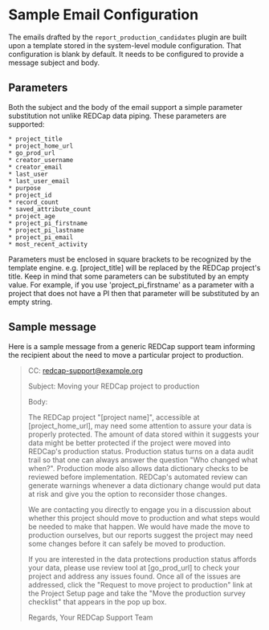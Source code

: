 # Sample Email Configuration

The emails drafted by the `report_production_candidates` plugin are built upon a template stored in the system-level module configuration. That configuration is blank by default.  It needs to be configured to provide a message subject and body.


## Parameters

Both the subject and the body of the email support a simple parameter substitution not unlike REDCap data piping. These parameters are supported:

    * project_title
    * project_home_url
    * go_prod_url
    * creator_username
    * creator_email
    * last_user
    * last_user_email
    * purpose
    * project_id
    * record_count
    * saved_attribute_count
    * project_age
    * project_pi_firstname
    * project_pi_lastname
    * project_pi_email
    * most_recent_activity

Parameters must be enclosed in square brackets to be recognized by the template engine.  e.g. [project_title] will be replaced by the REDCap project's title. Keep in mind that some parameters can be substituted by an empty value. For example, if you use 'project_pi_firstname' as a parameter with a project that does not have a PI then that parameter will be substituted by an empty string.


## Sample message

Here is a sample message from a generic REDCap support team informing the recipient about the need to move a particular project to production.

> CC: redcap-support@example.org
>
> Subject: Moving your REDCap project to production
>
> Body:
>
> The REDCap project "[project name]", accessible at [project_home_url], may need some attention to assure your data is properly protected.  The amount of data stored within it suggests your data might be better protected if the project were moved into REDCap's production status. Production status turns on a data audit trail so that one can always answer the question "Who changed what when?". Production mode also allows data dictionary checks to be reviewed before implementation. REDCap's automated review can generate warnings whenever a data dictionary change would put data at risk and give you the option to reconsider those changes.
>
> We are contacting you directly to engage you in a discussion about whether this project should move to production and what steps would be needed to make that happen. We would have made the move to production ourselves, but our reports suggest the project may need some changes before it can safely be moved to production.
>
> If you are interested in the data protections production status affords your data, please use review tool at [go_prod_url] to check your project and address any issues found. Once all of the issues are addressed, click the "Request to move project to production" link at the Project Setup page and take the "Move the production survey checklist" that appears in the pop up box.
>
> Regards,
> Your REDCap Support Team
